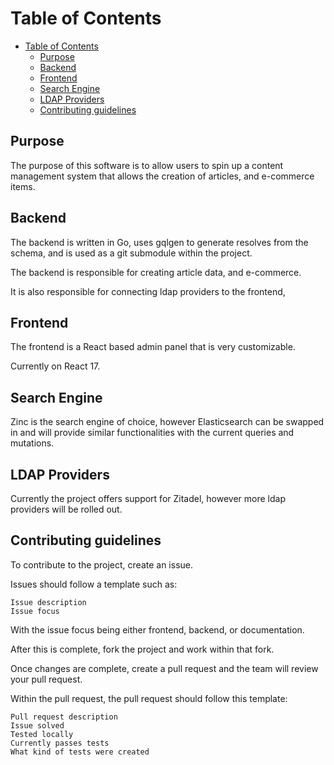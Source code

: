 # Table of Contents
- [Table of Contents](#table-of-contents)
  - [Purpose](#purpose)
  - [Backend](#backend)
  - [Frontend](#frontend)
  - [Search Engine](#search-engine)
  - [LDAP Providers](#ldap-providers)
  - [Contributing guidelines](#contributing-guidelines)
## Purpose
The purpose of this software is to allow users to spin up a content management system that allows the creation of articles, and e-commerce items.

## Backend
The backend is written in Go, uses gqlgen to generate resolves from the schema, and is used as a git submodule within the project.

The backend is responsible for creating article data, and e-commerce.

It is also responsible for connecting ldap providers to the frontend, 

## Frontend
The frontend is a React based admin panel that is very customizable. 

Currently on React 17.

## Search Engine
Zinc is the search engine of choice, however Elasticsearch can be swapped in and will provide similar functionalities with the current queries and mutations.

## LDAP Providers
Currently the project offers support for Zitadel, however more ldap providers will be rolled out.

## Contributing guidelines
To contribute to the project, create an issue. 

Issues should follow a template such as:
```
Issue description 
Issue focus
```

With the issue focus being either frontend, backend, or documentation.

After this is complete, fork the project and work within that fork. 

Once changes are complete, create a pull request and the team will review your pull request. 

Within the pull request, the pull request should follow this template:

```
Pull request description
Issue solved
Tested locally
Currently passes tests
What kind of tests were created
```
